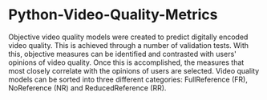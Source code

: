 # Python-Video-Quality-Metrics

Objective video quality models were created to predict digitally encoded video quality. This
is achieved through a number of validation tests. With this, objective measures can be
identified and contrasted with users' opinions of video quality. Once this is accomplished, the
measures that most closely correlate with the opinions of users are selected. Video quality
models can be sorted into three different categories: FullReference (FR), NoReference (NR)
and ReducedReference (RR). 
